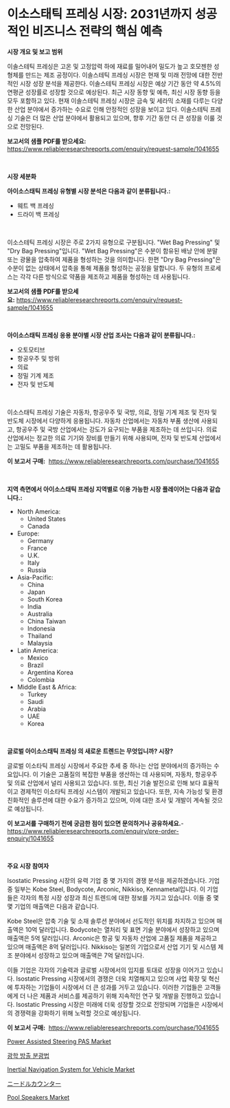 <p><h1>이소스태틱 프레싱 시장: 2031년까지 성공적인 비즈니스 전략의 핵심 예측</h1></p><p><strong>시장 개요 및 보고 범위</strong></p>
<p><p>이솔스테틱 프레싱은 고온 및 고정압력 하에 재료를 밀어내어 밀도가 높고 호모젠한 성형체를 만드는 제조 공정이다. 이솔스테틱 프레싱 시장은 현재 및 미래 전망에 대한 전반적인 시장 성장 분석을 제공한다. 이솔스테틱 프레싱 시장은 예상 기간 동안 약 4.5%의 연평균 성장률로 성장할 것으로 예상된다. 최근 시장 동향 및 예측, 최신 시장 동향 등을 모두 포함하고 있다. 현재 이솔스테틱 프레싱 시장은 금속 및 세라믹 소재를 다루는 다양한 산업 분야에서 증가하는 수요로 인해 안정적인 성장을 보이고 있다. 이솔스테틱 프레싱 기술은 더 많은 산업 분야에서 활용되고 있으며, 향후 기간 동안 더 큰 성장을 이룰 것으로 전망된다.</p></p>
<p><strong>보고서의 샘플 PDF를 받으세요:</strong> <a href="https://www.reliableresearchreports.com/enquiry/request-sample/1041655">https://www.reliableresearchreports.com/enquiry/request-sample/1041655</a></p>
<p>&nbsp;</p>
<p><strong>시장 세분화</strong></p>
<p><strong>아이소스태틱 프레싱 유형별 시장 분석은 다음과 같이 분류됩니다.:</strong></p>
<p><ul><li>웨트 백 프레싱</li><li>드라이 백 프레싱</li></ul></p>
<p>&nbsp;</p>
<p><p>이소스테틱 프레싱 시장은 주로 2가지 유형으로 구분됩니다. "Wet Bag Pressing" 및 "Dry Bag Pressing"입니다. "Wet Bag Pressing"은 수분이 함유된 배낭 안에 분말 또는 광물을 압축하여 제품을 형성하는 것을 의미합니다. 한편 "Dry Bag Pressing"은 수분이 없는 상태에서 압축을 통해 제품을 형성하는 공정을 말합니다. 두 유형의 프로세스는 각각 다른 방식으로 약품을 제조하고 제품을 형성하는 데 사용됩니다.</p></p>
<p><strong>보고서의 샘플 PDF를 받으세요:</strong>&nbsp;<a href="https://www.reliableresearchreports.com/enquiry/request-sample/1041655">https://www.reliableresearchreports.com/enquiry/request-sample/1041655</a></p>
<p>&nbsp;</p>
<p><strong> 아이소스태틱 프레싱 응용 분야별 시장 산업 조사는 다음과 같이 분류됩니다.:</strong></p>
<p><ul><li>오토모티브</li><li>항공우주 및 방위</li><li>의료</li><li>정밀 기계 제조</li><li>전자 및 반도체</li></ul></p>
<p>&nbsp;</p>
<p><p>이소스태틱 프레싱 기술은 자동차, 항공우주 및 국방, 의료, 정밀 기계 제조 및 전자 및 반도체 시장에서 다양하게 응용됩니다. 자동차 산업에서는 자동차 부품 생산에 사용되고, 항공우주 및 국방 산업에서는 강도가 요구되는 부품을 제조하는 데 쓰입니다. 의료 산업에서는 정교한 의료 기기와 장비를 만들기 위해 사용되며, 전자 및 반도체 산업에서는 고밀도 부품을 제조하는 데 활용됩니다.</p></p>
<p><strong>이 보고서 구매:</strong>&nbsp; <a href="https://www.reliableresearchreports.com/purchase/1041655">https://www.reliableresearchreports.com/purchase/1041655</a></p>
<p>&nbsp;</p>
<p><strong>지역 측면에서 아이소스태틱 프레싱 지역별로 이용 가능한 시장 플레이어는 다음과 같습니다.:</strong></p>
<p><ul>
    <li>
        North America:
        <ul>
            <li>United States</li>
            <li>Canada</li>
        </ul>
    </li>
    <li>
        Europe:
        <ul>
            <li>Germany</li>
            <li>France</li>
            <li>U.K.</li>
            <li>Italy</li>
            <li>Russia</li>
        </ul>
    </li>
    <li>
        Asia-Pacific:
        <ul>
            <li>China</li>
            <li>Japan</li>
            <li>South Korea</li>
            <li>India</li>
            <li>Australia</li>
            <li>China Taiwan</li>
            <li>Indonesia</li>
            <li>Thailand</li>
            <li>Malaysia</li>
        </ul>
    </li>
    <li>
        Latin America:
        <ul>
            <li>Mexico</li>
            <li>Brazil</li>
            <li>Argentina Korea</li>
            <li>Colombia</li>
        </ul>
    </li>
    <li>
        Middle East & Africa:
        <ul>
            <li>Turkey</li>
            <li>Saudi</li>
            <li>Arabia</li>
            <li>UAE</li>
            <li>Korea</li>
        </ul>
    </li>
    </ul></p>
<p>&nbsp;</p>
<p><strong>글로벌 아이소스태틱 프레싱 의 새로운 트렌드는 무엇입니까? 시장?</strong></p>
<p><p>글로벌 이소타틱 프레싱 시장에서 주요한 추세 중 하나는 산업 분야에서의 증가하는 수요입니다. 이 기술은 고품질의 복잡한 부품을 생산하는 데 사용되며, 자동차, 항공우주 및 의료 산업에서 널리 사용되고 있습니다. 또한, 최신 기술 발전으로 인해 보다 효율적이고 경제적인 이소타틱 프레싱 시스템이 개발되고 있습니다. 또한, 지속 가능성 및 환경 친화적인 솔루션에 대한 수요가 증가하고 있으며, 이에 대한 조사 및 개발이 계속될 것으로 예상됩니다.</p></p>
<p><strong>이 보고서를 구매하기 전에 궁금한 점이 있으면 문의하거나 공유하세요.</strong>- <a href="https://www.reliableresearchreports.com/enquiry/pre-order-enquiry/1041655">https://www.reliableresearchreports.com/enquiry/pre-order-enquiry/1041655</a></p>
<p>&nbsp;</p>
<p><strong>주요 시장 참여자</strong></p>
<p><p>Isostatic Pressing 시장의 유력 기업 중 몇 가지의 경쟁 분석을 제공하겠습니다. 기업 중 일부는 Kobe Steel, Bodycote, Arconic, Nikkiso, Kennametal입니다. 이 기업들은 각자의 특정 시장 성장과 최신 트렌드에 대한 정보를 가지고 있습니다. 이들 중 몇몇 기업의 매출액은 다음과 같습니다.</p><p>Kobe Steel은 압축 기술 및 소재 솔루션 분야에서 선도적인 위치를 차지하고 있으며 매출액은 10억 달러입니다. Bodycote는 열처리 및 표면 기술 분야에서 성장하고 있으며 매출액은 5억 달러입니다. Arconic은 항공 및 자동차 산업에 고품질 제품을 제공하고 있으며 매출액은 8억 달러입니다. Nikkiso는 일본의 기업으로서 산업 기기 및 시스템 제조 분야에서 성장하고 있으며 매출액은 7억 달러입니다.</p><p>이들 기업은 각자의 기술력과 글로벌 시장에서의 입지를 토대로 성장을 이어가고 있습니다. Isostatic Pressing 시장에서의 경쟁은 더욱 치열해지고 있으며 사업 확장 및 혁신에 투자하는 기업들이 시장에서 더 큰 성과를 거두고 있습니다. 이러한 기업들은 고객들에게 더 나은 제품과 서비스를 제공하기 위해 지속적인 연구 및 개발을 진행하고 있습니다. Isostatic Pressing 시장은 미래에 더욱 성장할 것으로 전망되며 기업들은 시장에서의 경쟁력을 강화하기 위해 노력할 것으로 예상됩니다.</p></p>
<p><strong>이 보고서 구매:</strong>&nbsp;&nbsp;<a href="https://www.reliableresearchreports.com/purchase/1041655">https://www.reliableresearchreports.com/purchase/1041655</a></p>
<p><p><a href="https://issuu.com/reportprime-2/docs/power-assisted-steering-pas-market-_48de0ce042ab26">Power Assisted Steering PAS Market</a></p><p><a href="https://github.com/hxzi07639916/Market-Research-Report-List-1/blob/main/71598914240.md">광학 방출 분광법</a></p><p><a href="https://issuu.com/reportprime-2/docs/inertial-navigation-system-for-vehicle-market-size">Inertial Navigation System for Vehicle Market</a></p><p><a href="https://github.com/ihabdkwlxs948/Market-Research-Report-List-1/blob/main/92260344727.md">ニードルカウンター</a></p><p><a href="https://github.com/Paul14Anderson63/Market-Research-Report-List-3/blob/main/pool-speakers-market.md">Pool Speakers Market</a></p></p>
